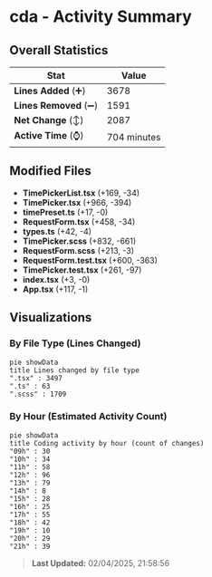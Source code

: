 # cda - Activity Summary 

## Overall Statistics

| Stat                   | Value                                                             |
| ---------------------- | ----------------------------------------------------------------- |
| **Lines Added** (➕)   | 3678                                          |
| **Lines Removed** (➖) | 1591                                        |
| **Net Change** (↕)    | 2087                |
| **Active Time** (⌚)   | 704 minutes |


## Modified Files
- **TimePickerList.tsx** (+169, -34)
- **TimePicker.tsx** (+966, -394)
- **timePreset.ts** (+17, -0)
- **RequestForm.tsx** (+458, -34)
- **types.ts** (+42, -4)
- **TimePicker.scss** (+832, -661)
- **RequestForm.scss** (+213, -3)
- **RequestForm.test.tsx** (+600, -363)
- **TimePicker.test.tsx** (+261, -97)
- **index.tsx** (+3, -0)
- **App.tsx** (+117, -1)

## Visualizations

### By File Type (Lines Changed)

```mermaid
pie showData
title Lines changed by file type
".tsx" : 3497
".ts" : 63
".scss" : 1709
```

### By Hour (Estimated Activity Count)

```mermaid
pie showData
title Coding activity by hour (count of changes)
"09h" : 30
"10h" : 34
"11h" : 58
"12h" : 96
"13h" : 79
"14h" : 8
"15h" : 28
"16h" : 25
"17h" : 55
"18h" : 42
"19h" : 10
"20h" : 29
"21h" : 39
```


> **Last Updated:** 02/04/2025, 21:58:56